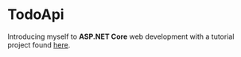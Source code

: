 # TodoApi  

Introducing myself to **ASP.NET Core** web development with a tutorial project found [here](https://learn.microsoft.com/en-us/aspnet/core/tutorials/first-web-api?view=aspnetcore-7.0&tabs=visual-studio).  
